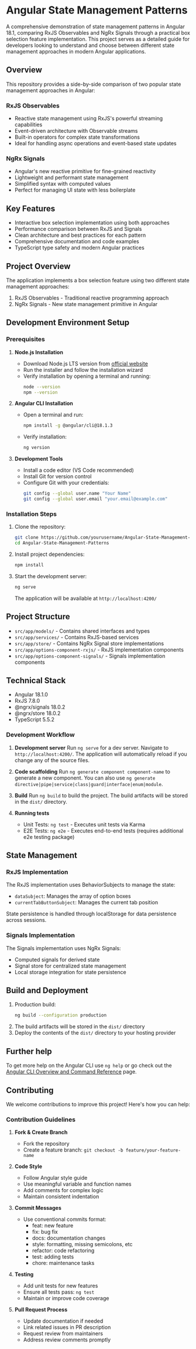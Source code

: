 # Angular State Management Patterns

A comprehensive demonstration of state management patterns in Angular 18.1, comparing RxJS Observables and NgRx Signals through a practical box selection feature implementation. This project serves as a detailed guide for developers looking to understand and choose between different state management approaches in modern Angular applications.

## Overview

This repository provides a side-by-side comparison of two popular state management approaches in Angular:

### RxJS Observables
- Reactive state management using RxJS's powerful streaming capabilities
- Event-driven architecture with Observable streams
- Built-in operators for complex state transformations
- Ideal for handling async operations and event-based state updates

### NgRx Signals
- Angular's new reactive primitive for fine-grained reactivity
- Lightweight and performant state management
- Simplified syntax with computed values
- Perfect for managing UI state with less boilerplate

## Key Features

- Interactive box selection implementation using both approaches
- Performance comparison between RxJS and Signals
- Clean architecture and best practices for each pattern
- Comprehensive documentation and code examples
- TypeScript type safety and modern Angular practices

## Project Overview

The application implements a box selection feature using two different state management approaches:
1. RxJS Observables - Traditional reactive programming approach
2. NgRx Signals - New state management primitive in Angular

## Development Environment Setup

### Prerequisites

1. **Node.js Installation**
   - Download Node.js LTS version from [official website](https://nodejs.org/)
   - Run the installer and follow the installation wizard
   - Verify installation by opening a terminal and running:
     ```bash
     node --version
     npm --version
     ```

2. **Angular CLI Installation**
   - Open a terminal and run:
     ```bash
     npm install -g @angular/cli@18.1.3
     ```
   - Verify installation:
     ```bash
     ng version
     ```

3. **Development Tools**
   - Install a code editor (VS Code recommended)
   - Install Git for version control
   - Configure Git with your credentials:
     ```bash
     git config --global user.name "Your Name"
     git config --global user.email "your.email@example.com"
     ```

### Installation Steps

1. Clone the repository:
   ```bash
   git clone https://github.com/yourusername/Angular-State-Management-Patterns.git
   cd Angular-State-Management-Patterns
   ```

2. Install project dependencies:
   ```bash
   npm install
   ```

3. Start the development server:
   ```bash
   ng serve
   ```
   The application will be available at `http://localhost:4200/`

## Project Structure

- `src/app/models/` - Contains shared interfaces and types
- `src/app/services/` - Contains RxJS-based services
- `src/app/store/` - Contains NgRx Signal store implementations
- `src/app/options-component-rxjs/` - RxJS implementation components
- `src/app/options-component-signals/` - Signals implementation components

## Technical Stack

- Angular 18.1.0
- RxJS 7.8.0
- @ngrx/signals 18.0.2
- @ngrx/store 18.0.2
- TypeScript 5.5.2



### Development Workflow

1. **Development server**
   Run `ng serve` for a dev server. Navigate to `http://localhost:4200/`. The application will automatically reload if you change any of the source files.

2. **Code scaffolding**
   Run `ng generate component component-name` to generate a new component. You can also use `ng generate directive|pipe|service|class|guard|interface|enum|module`.

3. **Build**
   Run `ng build` to build the project. The build artifacts will be stored in the `dist/` directory.

4. **Running tests**
   - Unit Tests: `ng test` - Executes unit tests via Karma
   - E2E Tests: `ng e2e` - Executes end-to-end tests (requires additional e2e testing package)

## State Management

### RxJS Implementation

The RxJS implementation uses BehaviorSubjects to manage the state:
- `dataSubject`: Manages the array of option boxes
- `currentTabButtonSubject`: Manages the current tab position

State persistence is handled through localStorage for data persistence across sessions.

### Signals Implementation

The Signals implementation uses NgRx Signals:
- Computed signals for derived state
- Signal store for centralized state management
- Local storage integration for state persistence

## Build and Deployment

1. Production build:
   ```bash
   ng build --configuration production
   ```
2. The build artifacts will be stored in the `dist/` directory
3. Deploy the contents of the `dist/` directory to your hosting provider

## Further help

To get more help on the Angular CLI use `ng help` or go check out the [Angular CLI Overview and Command Reference](https://angular.dev/tools/cli) page.


## Contributing

We welcome contributions to improve this project! Here's how you can help:

### Contribution Guidelines

1. **Fork & Create Branch**
   - Fork the repository
   - Create a feature branch: `git checkout -b feature/your-feature-name`

2. **Code Style**
   - Follow Angular style guide
   - Use meaningful variable and function names
   - Add comments for complex logic
   - Maintain consistent indentation

3. **Commit Messages**
   - Use conventional commits format:
     - feat: new feature
     - fix: bug fix
     - docs: documentation changes
     - style: formatting, missing semicolons, etc
     - refactor: code refactoring
     - test: adding tests
     - chore: maintenance tasks

4. **Testing**
   - Add unit tests for new features
   - Ensure all tests pass: `ng test`
   - Maintain or improve code coverage

5. **Pull Request Process**
   - Update documentation if needed
   - Link related issues in PR description
   - Request review from maintainers
   - Address review comments promptly